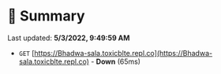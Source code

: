 # 📖 Summary
Last updated: **5/3/2022, 9:49:59 AM**

- `GET` [https://Bhadwa-sala.toxicblte.repl.co](https://Bhadwa-sala.toxicblte.repl.co) - **Down** (65ms)
